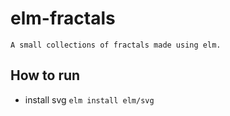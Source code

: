 # elm-fractals
    A small collections of fractals made using elm.

## How to run

- install svg
    `elm install elm/svg`